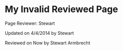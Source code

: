 My Invalid Reviewed Page
=======

<p class="reviewer">Page Reviewer: Stewart</p>
<p class="updated">Updated on 4/4/2014 by Stewart</p>
<p class="reviewed">Reviewed on Now by Stewart Armbrecht</p>
